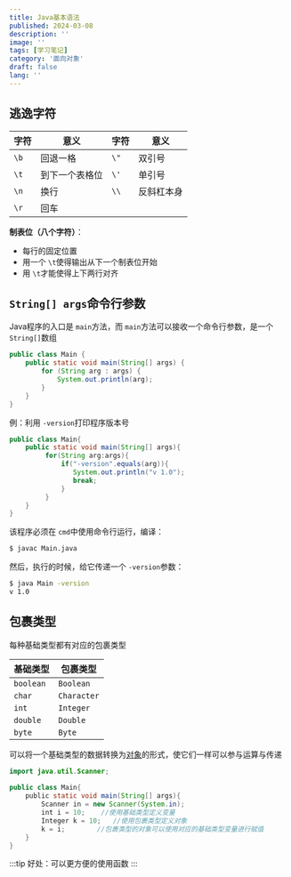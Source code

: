 ```yaml
---
title: Java基本语法
published: 2024-03-08
description: ''
image: ''
tags: [学习笔记]
category: '面向对象'
draft: false 
lang: ''
---
```


## **逃逸字符**

| 字符   | 意义           | 字符   | 意义       |
| ------ | -------------- | ------ | ---------- |
| `\b` | 回退一格       | `\"` | 双引号     |
| `\t` | 到下一个表格位 | `\'` | 单引号     |
| `\n` | 换行           | `\\` | 反斜杠本身 |
| `\r` | 回车           |        |            |

**制表位（八个字符）**：

- 每行的固定位置
- 用一个 `\t`使得输出从下一个制表位开始
- 用 `\t`才能使得上下两行对齐

## **`String[] args`命令行参数**

Java程序的入口是 `main`方法，而 `main`方法可以接收一个命令行参数，是一个 `String[]`数组

```java
public class Main {
    public static void main(String[] args) {
        for (String arg : args) {
            System.out.println(arg);
        }
    }
}
```

例：利用 `-version`打印程序版本号

```java
public class Main{
    public static void main(String[] args){
         for(String arg:args){
             if("-version".equals(arg)){
                System.out.println("v 1.0");
                break;
             }
         }
    }
}
```

该程序必须在 `cmd`中使用命令行运行，编译：

```sh
$ javac Main.java
```

然后，执行的时候，给它传递一个 `-version`参数：

```sh
$ java Main -version
v 1.0
```

## **包裹类型**

每种基础类型都有对应的包裹类型

| 基础类型    | 包裹类型      |
| ----------- | ------------- |
| `boolean` | `Boolean`   |
| `char`    | `Character` |
| `int`     | `Integer`   |
| `double`  | `Double`    |
| `byte`    | `Byte`      |

可以将一个基础类型的数据转换为[对象](/zh/posts/Java面向对象/1.md)的形式，使它们一样可以参与运算与传递

```java
import java.util.Scanner;  
  
public class Main{  
    public static void main(String[] args){  
        Scanner in = new Scanner(System.in);  
        int i = 10;    //使用基础类型定义变量  
        Integer k = 10;   //使用包裹类型定义对象  
        k = i;        //包裹类型的对象可以使用对应的基础类型变量进行赋值  
    }  
}
```

:::tip
好处：可以更方便的使用函数
:::
